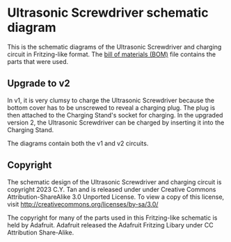 # Ultrasonic Screwdriver schematic diagram

This is the schematic diagrams of the Ultrasonic Screwdriver and
charging circuit in Fritzing-like format. The [bill of materials
(BOM)](https://github.com/cytan299/Ultrasonic_Screwdriver/tree/main/bom)
file contains the parts that were used.

## Upgrade to v2

In v1, it is very clumsy to charge the Ultrasonic Screwdriver because
the bottom cover has to be unscrewed to reveal a charging plug. The
plug is then attached to the Charging Stand's socket for charging.  In
the upgraded version 2, the Ultrasonic Screwdriver can be charged by
inserting it into the Charging Stand.

The diagrams contain both the v1 and v2 circuits.

## Copyright

The schematic design of the Ultrasonic Screwdriver and charging
circuit is copyright 2023 C.Y. Tan and is released under under
Creative Commons Attribution-ShareAlike 3.0 Unported License. To view
a copy of this license, visit
http://creativecommons.org/licenses/by-sa/3.0/

The copyright for many of the parts used in this Fritzing-like schematic is held by Adafruit. Adafruit released the Adafruit Fritzing Libary under CC Attribution Share-Alike.




